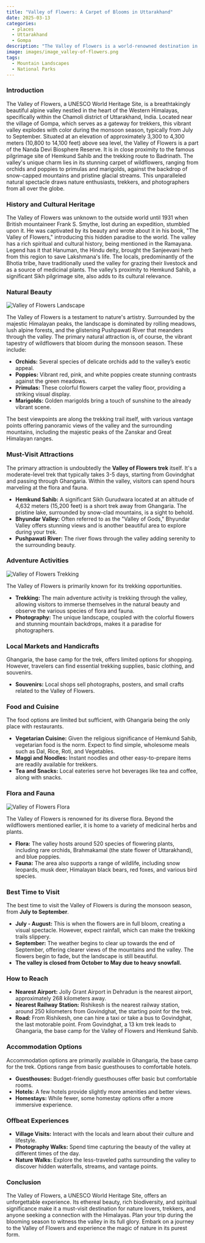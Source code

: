 ```yaml
---
title: "Valley of Flowers: A Carpet of Blooms in Uttarakhand"
date: 2025-03-13
categories:
  - places
  - Uttarakhand
  - Gompa
description: "The Valley of Flowers is a world-renowned destination in Uttarakhand, India, famous for its vibrant meadows of alpine flowers. Located at an altitude between 3500 meters and 4500 meters in the Chamoli district, it's part of the UNESCO World Heritage site 'Valley of Flowers National Park and Preserve'. The valley is a haven for nature lovers and adventure enthusiasts, offering breathtaking views of snow-capped peaks and opportunities for trekking and meditation."
image: images/image_valley-of-flowers.png
tags: 
  - Mountain Landscapes
  - National Parks
---
```



### **Introduction**

The Valley of Flowers, a UNESCO World Heritage Site, is a breathtakingly beautiful alpine valley nestled in the heart of the Western Himalayas, specifically within the Chamoli district of Uttarakhand, India. Located near the village of Gompa, which serves as a gateway for trekkers, this vibrant valley explodes with color during the monsoon season, typically from July to September. Situated at an elevation of approximately 3,300 to 4,300 meters (10,800 to 14,100 feet) above sea level, the Valley of Flowers is a part of the Nanda Devi Biosphere Reserve. It is in close proximity to the famous pilgrimage site of Hemkund Sahib and the trekking route to Badrinath. The valley's unique charm lies in its stunning carpet of wildflowers, ranging from orchids and poppies to primulas and marigolds, against the backdrop of snow-capped mountains and pristine glacial streams. This unparalleled natural spectacle draws nature enthusiasts, trekkers, and photographers from all over the globe.

### **History and Cultural Heritage**

The Valley of Flowers was unknown to the outside world until 1931 when British mountaineer Frank S. Smythe, lost during an expedition, stumbled upon it. He was captivated by its beauty and wrote about it in his book, "The Valley of Flowers," introducing this hidden paradise to the world. The valley has a rich spiritual and cultural history, being mentioned in the Ramayana. Legend has it that Hanuman, the Hindu deity, brought the Sanjeevani herb from this region to save Lakshmana's life. The locals, predominantly of the Bhotia tribe, have traditionally used the valley for grazing their livestock and as a source of medicinal plants. The valley’s proximity to Hemkund Sahib, a significant Sikh pilgrimage site, also adds to its cultural relevance.

### **Natural Beauty**

<img src="placeholder_valley_of_flowers_landscape.jpg" alt="Valley of Flowers Landscape">

The Valley of Flowers is a testament to nature's artistry. Surrounded by the majestic Himalayan peaks, the landscape is dominated by rolling meadows, lush alpine forests, and the glistening Pushpawati River that meanders through the valley. The primary natural attraction is, of course, the vibrant tapestry of wildflowers that bloom during the monsoon season. These include:

*   **Orchids:** Several species of delicate orchids add to the valley’s exotic appeal.
*   **Poppies:** Vibrant red, pink, and white poppies create stunning contrasts against the green meadows.
*   **Primulas:** These colorful flowers carpet the valley floor, providing a striking visual display.
*   **Marigolds:** Golden marigolds bring a touch of sunshine to the already vibrant scene.

The best viewpoints are along the trekking trail itself, with various vantage points offering panoramic views of the valley and the surrounding mountains, including the majestic peaks of the Zanskar and Great Himalayan ranges.

### **Must-Visit Attractions**

The primary attraction is undoubtedly the **Valley of Flowers trek** itself. It's a moderate-level trek that typically takes 3-5 days, starting from Govindghat and passing through Ghangaria. Within the valley, visitors can spend hours marveling at the flora and fauna.

*   **Hemkund Sahib:** A significant Sikh Gurudwara located at an altitude of 4,632 meters (15,200 feet) is a short trek away from Ghangaria. The pristine lake, surrounded by snow-clad mountains, is a sight to behold.
*   **Bhyundar Valley:** Often referred to as the "Valley of Gods," Bhyundar Valley offers stunning views and is another beautiful area to explore during your trek.
*   **Pushpawati River:** The river flows through the valley adding serenity to the surrounding beauty.

### **Adventure Activities**

<img src="placeholder_valley_of_flowers_trekking.jpg" alt="Valley of Flowers Trekking">

The Valley of Flowers is primarily known for its trekking opportunities.

*   **Trekking:** The main adventure activity is trekking through the valley, allowing visitors to immerse themselves in the natural beauty and observe the various species of flora and fauna.
*   **Photography:** The unique landscape, coupled with the colorful flowers and stunning mountain backdrops, makes it a paradise for photographers.

### **Local Markets and Handicrafts**

Ghangaria, the base camp for the trek, offers limited options for shopping. However, travelers can find essential trekking supplies, basic clothing, and souvenirs.

*   **Souvenirs:** Local shops sell photographs, posters, and small crafts related to the Valley of Flowers.

### **Food and Cuisine**

The food options are limited but sufficient, with Ghangaria being the only place with restaurants.

*   **Vegetarian Cuisine:** Given the religious significance of Hemkund Sahib, vegetarian food is the norm. Expect to find simple, wholesome meals such as Dal, Rice, Roti, and Vegetables.
*   **Maggi and Noodles:** Instant noodles and other easy-to-prepare items are readily available for trekkers.
*   **Tea and Snacks:** Local eateries serve hot beverages like tea and coffee, along with snacks.

### **Flora and Fauna**

<img src="placeholder_valley_of_flowers_flora.jpg" alt="Valley of Flowers Flora">

The Valley of Flowers is renowned for its diverse flora. Beyond the wildflowers mentioned earlier, it is home to a variety of medicinal herbs and plants.

*   **Flora:** The valley hosts around 520 species of flowering plants, including rare orchids, Brahmakamal (the state flower of Uttarakhand), and blue poppies.
*   **Fauna:** The area also supports a range of wildlife, including snow leopards, musk deer, Himalayan black bears, red foxes, and various bird species.

### **Best Time to Visit**

The best time to visit the Valley of Flowers is during the monsoon season, from **July to September**.

*   **July - August:** This is when the flowers are in full bloom, creating a visual spectacle. However, expect rainfall, which can make the trekking trails slippery.
*   **September:** The weather begins to clear up towards the end of September, offering clearer views of the mountains and the valley. The flowers begin to fade, but the landscape is still beautiful.
*   **The valley is closed from October to May due to heavy snowfall.**

### **How to Reach**

*   **Nearest Airport:** Jolly Grant Airport in Dehradun is the nearest airport, approximately 268 kilometers away.
*   **Nearest Railway Station:** Rishikesh is the nearest railway station, around 250 kilometers from Govindghat, the starting point for the trek.
*   **Road:** From Rishikesh, one can hire a taxi or take a bus to Govindghat, the last motorable point. From Govindghat, a 13 km trek leads to Ghangaria, the base camp for the Valley of Flowers and Hemkund Sahib.

### **Accommodation Options**

Accommodation options are primarily available in Ghangaria, the base camp for the trek. Options range from basic guesthouses to comfortable hotels.

*   **Guesthouses:** Budget-friendly guesthouses offer basic but comfortable rooms.
*   **Hotels:** A few hotels provide slightly more amenities and better views.
*   **Homestays:** While fewer, some homestay options offer a more immersive experience.

### **Offbeat Experiences**

*   **Village Visits:** Interact with the locals and learn about their culture and lifestyle.
*   **Photography Walks:** Spend time capturing the beauty of the valley at different times of the day.
*   **Nature Walks:** Explore the less-traveled paths surrounding the valley to discover hidden waterfalls, streams, and vantage points.

### **Conclusion**

The Valley of Flowers, a UNESCO World Heritage Site, offers an unforgettable experience. Its ethereal beauty, rich biodiversity, and spiritual significance make it a must-visit destination for nature lovers, trekkers, and anyone seeking a connection with the Himalayas. Plan your trip during the blooming season to witness the valley in its full glory. Embark on a journey to the Valley of Flowers and experience the magic of nature in its purest form.


